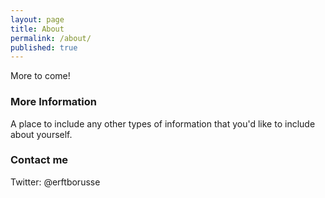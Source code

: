 ```yaml
---
layout: page
title: About
permalink: /about/
published: true
---
```


More to come!

### More Information

A place to include any other types of information that you'd like to include about yourself.

### Contact me

Twitter: @erftborusse
